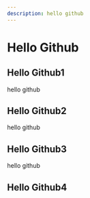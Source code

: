 ```yaml
---
description: hello github
---
```


# Hello Github

## Hello Github1

hello github

## Hello Github2

hello github

## Hello Github3

hello github

## Hello Github4



